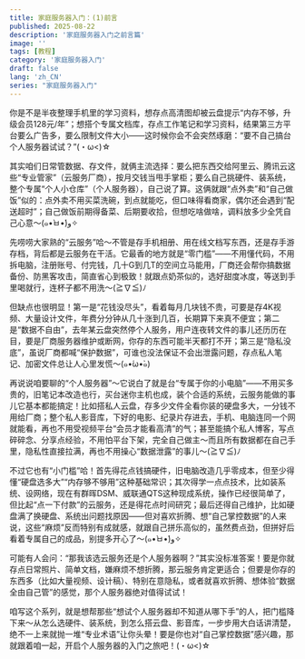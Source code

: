 ```yaml
---
title: 家庭服务器入门：(1)前言
published: 2025-08-22
description: '家庭服务器入门之前言篇'
image: ''
tags: [教程]
category: '家庭服务器入门'
draft: false 
lang: 'zh_CN'
series: "家庭服务器入门"
---
```

你是不是半夜整理手机里的学习资料，想存点高清图却被云盘提示“内存不够，升级会员128元/年”；想搭个专属文档库，存点工作笔记和学习资料，结果第三方平台要么广告多，要么限制文件大小——这时候你会不会突然琢磨：“要不自己搞台个人服务器试试？”(・ω<)☆

其实咱们日常管数据、存文件，就俩主流选择：要么把东西交给阿里云、腾讯云这些“专业管家”（云服务厂商），按月交钱当甩手掌柜；要么自己挑硬件、装系统，整个专属“个人小仓库”（个人服务器），自己说了算。这俩就跟“点外卖”和“自己做饭”似的：点外卖不用买菜洗碗，到点就能吃，但口味得看商家，偶尔还会遇到“配送超时”；自己做饭前期得备菜、后期要收拾，但想吃啥做啥，调料放多少全凭自己心意～(๑•̀ㅂ•́)و✧

先唠唠大家熟的“云服务”哈～不管是存手机相册、用在线文档写东西，还是存手游存档，背后都是云服务在干活。它最香的地方就是“零门槛”——不用懂代码，不用拆电脑，注册账号、付完钱，几十G到几T的空间立马能用，厂商还会帮你搞数据备份、防黑客攻击，简直省心到极致！就跟点奶茶似的，选好甜度冰度，等送到手里喝就行，连杯子都不用洗～(≧∇≦)ﾉ

但缺点也很明显！第一是“花钱没尽头”，看着每月几块钱不贵，可要是存4K视频、大量设计文件，年费分分钟从几十涨到几百，长期算下来真不便宜；第二是“数据不自由”，去年某云盘突然停个人服务，用户连夜转文件的事儿还历历在目，要是厂商服务器维护或断网，你存的东西可能半天都打不开；第三是“隐私没底”，虽说厂商都喊“保护数据”，可谁也没法保证不会出泄露问题，存点私人笔记、加密文件总让人心里发慌～(๑•́ω•̀๑)

再说说咱要聊的“个人服务器”～它说白了就是台“专属于你的小电脑”——不用买多贵的，旧笔记本改造也行，买台迷你主机也成，装个合适的系统，云服务能做的事儿它基本都能搞定！比如搭私人云盘，存多少文件全看你装的硬盘多大，一分钱不用给厂商；整个私人影音库，下好的电影、纪录片存进去，手机、电脑连同一个网就能看，再也不用受视频平台“会员才能看高清”的气；甚至能搞个私人博客，写点碎碎念、分享点经验，不用怕平台下架，完全自己做主～而且所有数据都在自己手里，隐私性直接拉满，再也不用操心“数据泄露”的事儿～(≧∇≦)ﾉ

不过它也有“小门槛”哈！首先得花点钱搞硬件，旧电脑改造几乎零成本，但至少得懂“硬盘选多大”“内存够不够用”这种基础常识；其次得学一点点技术，比如装系统、设网络，现在有群晖DSM、威联通QTS这种现成系统，操作已经很简单了，但比起“点一下付款”的云服务，还是得花点时间研究；最后还得自己维护，比如硬盘满了换硬盘、系统出问题找原因——但对喜欢折腾、想“自己掌控数据”的人来说，这些“麻烦”反而特别有成就感，就跟自己拼乐高似的，虽然费点劲，但拼好后看着专属自己的成品，别提多开心了～(๑•̀ㅂ•́)و✧

可能有人会问：“那我该选云服务还是个人服务器啊？”其实没标准答案！要是你就存点日常照片、简单文档，嫌麻烦不想折腾，那云服务肯定更适合；但要是你存的东西多（比如大量视频、设计稿）、特别在意隐私，或者就喜欢折腾、想体验“数据全由自己管”的感觉，那个人服务器绝对值得试试！

咱写这个系列，就是想帮那些“想试个人服务器却不知道从哪下手”的人，把门槛降下来～从怎么选硬件、装系统，到怎么搭云盘、影音库，一步步用大白话讲清楚，绝不一上来就抛一堆“专业术语”让你头晕！要是你也对“自己掌控数据”感兴趣，那就跟着咱一起，开启个人服务器的入门之旅吧！(・ω<)☆